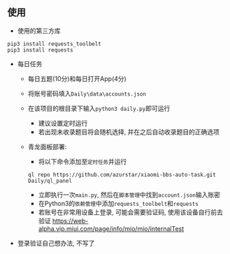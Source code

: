 ## 使用  
* 使用的第三方库
```
pip3 install requests_toolbelt
pip3 install requests
```

* 每日任务  
    * 每日五题(10分)和每日打开App(4分)  
    * 将账号密码填入`Daily\data\accounts.json`  
    * 在该项目的根目录下输入`python3 daily.py`即可运行  
        * 建议设置定时运行  
        * 若出现未收录题目将会随机选择, 并在之后自动收录题目的正确选项  
    * 青龙面板部署:
        * 将以下命令添加至`定时任务`并运行  

        ```
        ql repo https://github.com/azurstar/xiaomi-bbs-auto-task.git Daily/ql_panel
        ```

        * 立即执行一次`main.py`, 然后在`脚本管理`中找到`account.json`输入账密  
        * 在Python3的`依赖管理`中添加`requests_toolbelt`和`requests`  
        * 若账号在非常用设备上登录, 可能会需要验证码, 使用该设备自行前去验证 https://web-alpha.vip.miui.com/page/info/mio/mio/internalTest 

* 登录验证自己想办法, 不写了  